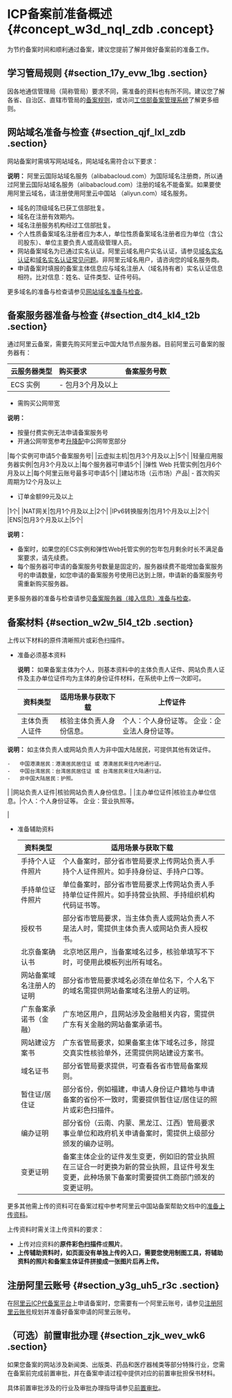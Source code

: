 # ICP备案前准备概述 {#concept_w3d_nql_zdb .concept}

为节约备案时间和顺利通过备案，建议您提前了解并做好备案前的准备工作。

## 学习管局规则 {#section_17y_evw_1bg .section}

因各地通信管理局（简称管局）要求不同，需准备的资料也有所不同。建议您了解各省、自治区、直辖市管局的[备案规则](https://beian.aliyun.com/?spm=a2c4g.750001.765261.5.GoB9kU#MapDataContainer)，或访问[工信部备案管理系统](http://www.beian.miit.gov.cn)了解更多细则。

## 网站域名准备与检查 {#section_qjf_lxl_zdb .section}

网站备案时需填写网站域名，网站域名需符合以下要求：

**说明：** 阿里云国际站域名服务（alibabacloud.com）为国际域名注册商，所以通过阿里云国际站域名服务（alibabacloud.com）注册的域名不能备案。如果要使用阿里云域名，请注册使用阿里云中国站 （aliyun.com）域名服务。

-   域名的顶级域名已获工信部批复。
-   域名在注册有效期内。
-   域名注册服务机构经过工信部批复。
-   个人性质备案域名注册者应为本人，单位性质备案域名注册者应为单位（含公司股东）、单位主要负责人或高级管理人员。
-   网站备案域名为已通过实名认证。阿里云域名用户实名认证，请参见[域名实名认证](https://help.aliyun.com/document_detail/35881.html)和[域名实名认证常见问题](https://help.aliyun.com/document_detail/41880.html)。非阿里云域名用户，请咨询您的域名服务商。
-   申请备案时填报的备案主体信息应与域名注册人（域名持有者）实名认证信息相符。比对信息：姓名、证件类型、证件号码。

更多域名的准备与检查请参见[网站域名准备与检查](intl.zh-CN/ICP备案前准备/网站域名准备与检查.md#)。

## 备案服务器准备与检查 {#section_dt4_kl4_t2b .section}

通过阿里云备案，需要先购买阿里云中国大陆节点服务器。目前阿里云可备案的服务器有：

|云服务器类型|购买要求|备案服务号数|
|:-----|:---|:-----|
|ECS 实例| -   包月3个月及以上
-   需购买公网带宽

 **说明：** 

-   按量付费实例无法申请备案服务号
-   开通公网带宽参考[升降配](https://help.aliyun.com/document_detail/25437.html)中公网带宽部分

 |每个实例可申请5个备案服务号|
|云虚拟主机|包月3个月及以上|5个|
|轻量应用服务器实例|包月3个月及以上|每个服务器可申请5个|
|弹性 Web 托管实例|包月6个月及以上|每个阿里云账号最多可申请5个|
|建站市场（云市场）产品| -   首次购买周期为12个月及以上
-   订单金额99元及以上

 |1个|
|NAT网关|包月1个月及以上|2个|
|IPv6转换服务|包月1个月及以上|2个|
|ENS|包月3个月及以上|5个|

**说明：** 

-   备案时，如果您的ECS实例和弹性Web托管实例的包年包月剩余时长不满足备案要求，请先续费。
-   每个服务器可申请的备案服务号数量是固定的，服务器续费不能增加备案服务号的申请数量，如您申请的备案服务号使用已达到上限，申请新的备案服务号需重新购买服务器。

更多服务器的准备与检查请参见[备案服务器（接入信息）准备与检查](intl.zh-CN/ICP备案前准备/托管服务器及接入检查/备案服务器（接入信息）准备与检查.md#)。

## 备案材料 {#section_w2w_5l4_t2b .section}

上传以下材料的原件清晰照片或彩色扫描件。

-   准备必须基本资料

    **说明：** 如果备案主体为个人，则基本资料中的主体负责人证件、网站负责人证件及主办单位证件均为主体的身份证件材料，在系统中上传一次即可。

    |资料类型|适用场景与获取下载|上传证件|
    |----|---------|----|
    |主体负责人证件|核验主体负责人身份信息。|个人：个人身份证等。 企业：企业法人身份证等。

**说明：** 如主体负责人或网站负责人为非中国大陆居民，可提供其他有效证件。

    -   中国港澳居民：港澳居民居住证 或 港澳居民来往内地通行证。
    -   中国台湾居民：台湾居民居住证 或 台湾居民来往大陆通行证。
    -   非中国大陆居民：护照。
 |
    |网站负责人证件|核验网站负责人身份信息。|
    |主办单位证件|核验主办单位信息。|个人：个人身份证等。 企业：营业执照等。

 |

-   准备辅助资料

    |资料类型|适用场景与获取下载|
    |----|---------|
    |手持个人证件照片|个人备案时，部分省市管局要求上传网站负责人手持个人证件照片。如手持身份证、手持户口等。|
    |手持单位证件照片|单位备案时，部分省市管局要求上传网站负责人手持单位证件照片。如手持营业执照、手持组织机构代码证书等。|
    |授权书|部分省市管局要求，当主体负责人或网站负责人不是法人时，需提供主体负责人或网站负责人授权书。|
    |北京备案确认书|北京地区用户，当备案域名过多，核验单填写不下时，可使用此模板列出所有域名。|
    |网站备案域名注册人的证明|部分省市管局要求域名必须在单位名下，个人名下的域名需提供网站备案域名注册人的证明。|
    |广东备案承诺书（金融）|广东地区用户，且网站涉及金融相关内容，需提供广东有关金融的网站备案承诺书。|
    |网站建设方案书|广东省管局要求，如果备案主体下域名过多，除提交真实性核验单外，还需提供网站建设方案书。|
    |域名证书|部分省管局要求提供，可查看各省市管局备案规则。|
    |暂住证/居住证|部分省份，例如福建，申请人身份证户籍地与申请备案的省份不一致时，需要提供暂住证/居住证的照片或彩色扫描件。|
    |编办证明|部分省份（云南、内蒙、黑龙江、江西）管局要求事业单位和政府机关申请备案时，需提供上级部分颁发的编办证明。|
    |变更证明|备案主体企业的证件发生变更，例如旧的营业执照在三证合一时更换为新的营业执照，且证件号发生变更，此种场景下备案时需要提供工商部门颁发的变更证明。|


更多其他需上传的资料可在备案过程中参考阿里云中国站备案帮助文档中的[准备上传资料](https://help.aliyun.com/knowledge_detail/36962.html#title-9a9-zj8-a09)。

上传资料时需关注上传资料的要求：

-   上传对应资料的**原件彩色扫描件**或**照片**。
-   **上传辅助资料时，如页面没有单独上传的入口，需要您使用制图工具，将辅助资料的照片和备案主体证件拼接成一张图片后再上传。**

## 注册阿里云账号 {#section_y3g_uh5_r3c .section}

在[阿里云ICP代备案平台](https://beian.aliyun.com/order/index.htm)上申请备案时，您需要有一个阿里云账号，请参见[注册阿里云账号](intl.zh-CN/ICP备案前准备/注册阿里云账号.md#)规划并准备好备案申请的阿里云账号。

## （可选）前置审批办理 {#section_zjk_wev_wk6 .section}

如果您备案的网站涉及新闻类、出版类、药品和医疗器械类等部分特殊行业，您需在备案前完成前置审批，并在备案申请过程中提供对应的前置审批担保书材料。

具体前置审批涉及的行业及审批办理指导请参见[前置审批](intl.zh-CN/ICP备案前准备/前置审批.md#)。

